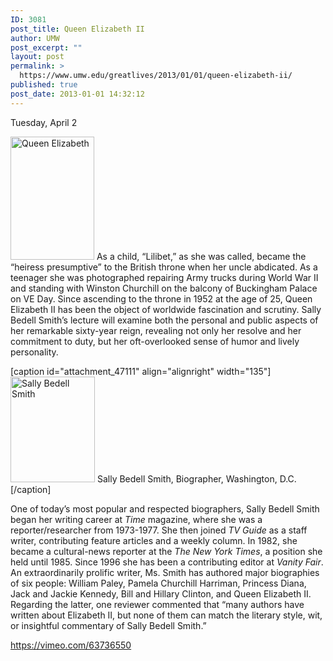 ```yaml
---
ID: 3081
post_title: Queen Elizabeth II
author: UMW
post_excerpt: ""
layout: post
permalink: >
  https://www.umw.edu/greatlives/2013/01/01/queen-elizabeth-ii/
published: true
post_date: 2013-01-01 14:32:12
---
```

Tuesday, April 2

<a href="http://umwwebmaster.wpengine.com/greatlives/wp-content/uploads/sites/8/2012/11/Queen-Elizabeth.jpg"><img class="  wp-image-47351 alignleft" src="http://umwwebmaster.wpengine.com/greatlives/wp-content/uploads/sites/8/2012/11/Queen-Elizabeth-204x300.jpg" alt="Queen Elizabeth" width="134" height="197" /></a> As a child, “Lilibet,” as she was called, became the “heiress presumptive” to the British throne when her uncle abdicated. As a teenager she was photographed repairing Army trucks during World War II and standing with Winston Churchill on the balcony of Buckingham Palace on VE Day. Since ascending to the throne in 1952 at the age of 25, Queen Elizabeth II has been the object of worldwide fascination and scrutiny. Sally Bedell Smith’s lecture will examine both the personal and public aspects of her remarkable sixty-year reign, revealing not only her resolve and her commitment to duty, but her oft-overlooked sense of humor and lively personality.

[caption id="attachment_47111" align="alignright" width="135"]<a href="http://umwwebmaster.wpengine.com/greatlives/wp-content/uploads/sites/8/2012/11/SallyBedellSmith_author-pic-2-JANUARY-2011-1.jpg"><img class="  wp-image-47111" src="http://umwwebmaster.wpengine.com/greatlives/wp-content/uploads/sites/8/2012/11/SallyBedellSmith_author-pic-2-JANUARY-2011-1-240x300.jpg" alt="Sally Bedell Smith" width="135" height="169" /></a> Sally Bedell Smith, Biographer, Washington, D.C.[/caption]

One of today’s most popular and respected biographers, Sally Bedell Smith began her writing career at <i>Time</i> magazine, where she was a reporter/researcher from 1973-1977. She then joined <i>TV Guide</i> as a staff writer, contributing feature articles and a weekly column. In 1982, she became a cultural-news reporter at the <i>The New York Times</i>, a position she held until 1985. Since 1996 she has been a contributing editor at <i>Vanity Fair</i>. An extraordinarily prolific writer, Ms. Smith has authored major biographies of six people: William Paley, Pamela Churchill Harriman, Princess Diana, Jack and Jackie Kennedy, Bill and Hillary Clinton, and Queen Elizabeth II. Regarding the latter, one reviewer commented that “many authors have written about Elizabeth II, but none of them can match the literary style, wit, or insightful commentary of Sally Bedell Smith.”

https://vimeo.com/63736550

&nbsp;